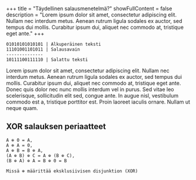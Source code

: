 +++
title = "Täydellinen salausmenetelmä?"
showFullContent = false 
description = "Lorem ipsum dolor sit amet, consectetur adipiscing elit. Nullam nec interdum metus. Aenean rutrum ligula sodales ex auctor, sed tempus dui mollis. Curabitur ipsum dui, aliquet nec commodo at, tristique eget ante."
+++

    01010101010101 | Alkuperäinen teksti
    11101001101011 | Salausavain
    --------------
    10111100111110 | Salattu teksti

Lorem ipsum dolor sit amet, consectetur adipiscing elit. Nullam nec interdum metus. Aenean rutrum ligula sodales ex auctor, sed tempus dui mollis. Curabitur ipsum dui, aliquet nec commodo at, tristique eget ante. Donec quis dolor nec nunc mollis interdum vel in purus. Sed vitae leo scelerisque, sollicitudin elit sed, congue ante. In augue nisl, vestibulum commodo est a, tristique porttitor est. Proin laoreet iaculis ornare. Nullam ut neque quam.


## XOR salauksen periaatteet

    A ⊕ 0 = A,
    A ⊕ A = 0,
    A ⊕ B = B ⊕ A,
    (A ⊕ B) ⊕ C = A ⊕ (B ⊕ C),
    (B ⊕ A) ⊕ A = B ⊕ 0 = B

    Missä ⊕ määrittää eksklusiivisen disjunktion (XOR)
